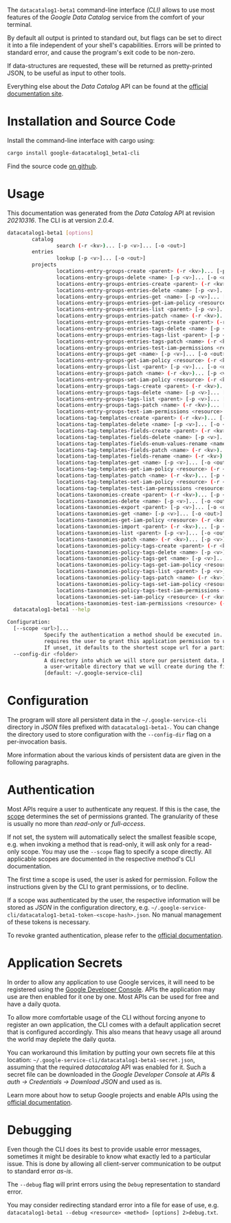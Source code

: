 <!---
DO NOT EDIT !
This file was generated automatically from 'src/mako/cli/README.md.mako'
DO NOT EDIT !
-->
The `datacatalog1-beta1` command-line interface *(CLI)* allows to use most features of the *Google Data Catalog* service from the comfort of your terminal.

By default all output is printed to standard out, but flags can be set to direct it into a file independent of your shell's
capabilities. Errors will be printed to standard error, and cause the program's exit code to be non-zero.

If data-structures are requested, these will be returned as pretty-printed JSON, to be useful as input to other tools.

Everything else about the *Data Catalog* API can be found at the
[official documentation site](https://cloud.google.com/data-catalog/docs/).

# Installation and Source Code

Install the command-line interface with cargo using:

```bash
cargo install google-datacatalog1_beta1-cli
```

Find the source code [on github](https://github.com/Byron/google-apis-rs/tree/main/gen/datacatalog1_beta1-cli).

# Usage

This documentation was generated from the *Data Catalog* API at revision *20210316*. The CLI is at version *2.0.4*.

```bash
datacatalog1-beta1 [options]
        catalog
                search (-r <kv>)... [-p <v>]... [-o <out>]
        entries
                lookup [-p <v>]... [-o <out>]
        projects
                locations-entry-groups-create <parent> (-r <kv>)... [-p <v>]... [-o <out>]
                locations-entry-groups-delete <name> [-p <v>]... [-o <out>]
                locations-entry-groups-entries-create <parent> (-r <kv>)... [-p <v>]... [-o <out>]
                locations-entry-groups-entries-delete <name> [-p <v>]... [-o <out>]
                locations-entry-groups-entries-get <name> [-p <v>]... [-o <out>]
                locations-entry-groups-entries-get-iam-policy <resource> (-r <kv>)... [-p <v>]... [-o <out>]
                locations-entry-groups-entries-list <parent> [-p <v>]... [-o <out>]
                locations-entry-groups-entries-patch <name> (-r <kv>)... [-p <v>]... [-o <out>]
                locations-entry-groups-entries-tags-create <parent> (-r <kv>)... [-p <v>]... [-o <out>]
                locations-entry-groups-entries-tags-delete <name> [-p <v>]... [-o <out>]
                locations-entry-groups-entries-tags-list <parent> [-p <v>]... [-o <out>]
                locations-entry-groups-entries-tags-patch <name> (-r <kv>)... [-p <v>]... [-o <out>]
                locations-entry-groups-entries-test-iam-permissions <resource> (-r <kv>)... [-p <v>]... [-o <out>]
                locations-entry-groups-get <name> [-p <v>]... [-o <out>]
                locations-entry-groups-get-iam-policy <resource> (-r <kv>)... [-p <v>]... [-o <out>]
                locations-entry-groups-list <parent> [-p <v>]... [-o <out>]
                locations-entry-groups-patch <name> (-r <kv>)... [-p <v>]... [-o <out>]
                locations-entry-groups-set-iam-policy <resource> (-r <kv>)... [-p <v>]... [-o <out>]
                locations-entry-groups-tags-create <parent> (-r <kv>)... [-p <v>]... [-o <out>]
                locations-entry-groups-tags-delete <name> [-p <v>]... [-o <out>]
                locations-entry-groups-tags-list <parent> [-p <v>]... [-o <out>]
                locations-entry-groups-tags-patch <name> (-r <kv>)... [-p <v>]... [-o <out>]
                locations-entry-groups-test-iam-permissions <resource> (-r <kv>)... [-p <v>]... [-o <out>]
                locations-tag-templates-create <parent> (-r <kv>)... [-p <v>]... [-o <out>]
                locations-tag-templates-delete <name> [-p <v>]... [-o <out>]
                locations-tag-templates-fields-create <parent> (-r <kv>)... [-p <v>]... [-o <out>]
                locations-tag-templates-fields-delete <name> [-p <v>]... [-o <out>]
                locations-tag-templates-fields-enum-values-rename <name> (-r <kv>)... [-p <v>]... [-o <out>]
                locations-tag-templates-fields-patch <name> (-r <kv>)... [-p <v>]... [-o <out>]
                locations-tag-templates-fields-rename <name> (-r <kv>)... [-p <v>]... [-o <out>]
                locations-tag-templates-get <name> [-p <v>]... [-o <out>]
                locations-tag-templates-get-iam-policy <resource> (-r <kv>)... [-p <v>]... [-o <out>]
                locations-tag-templates-patch <name> (-r <kv>)... [-p <v>]... [-o <out>]
                locations-tag-templates-set-iam-policy <resource> (-r <kv>)... [-p <v>]... [-o <out>]
                locations-tag-templates-test-iam-permissions <resource> (-r <kv>)... [-p <v>]... [-o <out>]
                locations-taxonomies-create <parent> (-r <kv>)... [-p <v>]... [-o <out>]
                locations-taxonomies-delete <name> [-p <v>]... [-o <out>]
                locations-taxonomies-export <parent> [-p <v>]... [-o <out>]
                locations-taxonomies-get <name> [-p <v>]... [-o <out>]
                locations-taxonomies-get-iam-policy <resource> (-r <kv>)... [-p <v>]... [-o <out>]
                locations-taxonomies-import <parent> (-r <kv>)... [-p <v>]... [-o <out>]
                locations-taxonomies-list <parent> [-p <v>]... [-o <out>]
                locations-taxonomies-patch <name> (-r <kv>)... [-p <v>]... [-o <out>]
                locations-taxonomies-policy-tags-create <parent> (-r <kv>)... [-p <v>]... [-o <out>]
                locations-taxonomies-policy-tags-delete <name> [-p <v>]... [-o <out>]
                locations-taxonomies-policy-tags-get <name> [-p <v>]... [-o <out>]
                locations-taxonomies-policy-tags-get-iam-policy <resource> (-r <kv>)... [-p <v>]... [-o <out>]
                locations-taxonomies-policy-tags-list <parent> [-p <v>]... [-o <out>]
                locations-taxonomies-policy-tags-patch <name> (-r <kv>)... [-p <v>]... [-o <out>]
                locations-taxonomies-policy-tags-set-iam-policy <resource> (-r <kv>)... [-p <v>]... [-o <out>]
                locations-taxonomies-policy-tags-test-iam-permissions <resource> (-r <kv>)... [-p <v>]... [-o <out>]
                locations-taxonomies-set-iam-policy <resource> (-r <kv>)... [-p <v>]... [-o <out>]
                locations-taxonomies-test-iam-permissions <resource> (-r <kv>)... [-p <v>]... [-o <out>]
  datacatalog1-beta1 --help

Configuration:
  [--scope <url>]...
            Specify the authentication a method should be executed in. Each scope
            requires the user to grant this application permission to use it.
            If unset, it defaults to the shortest scope url for a particular method.
  --config-dir <folder>
            A directory into which we will store our persistent data. Defaults to
            a user-writable directory that we will create during the first invocation.
            [default: ~/.google-service-cli]

```

# Configuration

The program will store all persistent data in the `~/.google-service-cli` directory in *JSON* files prefixed with `datacatalog1-beta1-`.  You can change the directory used to store configuration with the `--config-dir` flag on a per-invocation basis.

More information about the various kinds of persistent data are given in the following paragraphs.

# Authentication

Most APIs require a user to authenticate any request. If this is the case, the [scope][scopes] determines the 
set of permissions granted. The granularity of these is usually no more than *read-only* or *full-access*.

If not set, the system will automatically select the smallest feasible scope, e.g. when invoking a
method that is read-only, it will ask only for a read-only scope. 
You may use the `--scope` flag to specify a scope directly. 
All applicable scopes are documented in the respective method's CLI documentation.

The first time a scope is used, the user is asked for permission. Follow the instructions given 
by the CLI to grant permissions, or to decline.

If a scope was authenticated by the user, the respective information will be stored as *JSON* in the configuration
directory, e.g. `~/.google-service-cli/datacatalog1-beta1-token-<scope-hash>.json`. No manual management of these tokens
is necessary.

To revoke granted authentication, please refer to the [official documentation][revoke-access].

# Application Secrets

In order to allow any application to use Google services, it will need to be registered using the 
[Google Developer Console][google-dev-console]. APIs the application may use are then enabled for it
one by one. Most APIs can be used for free and have a daily quota.

To allow more comfortable usage of the CLI without forcing anyone to register an own application, the CLI
comes with a default application secret that is configured accordingly. This also means that heavy usage
all around the world may deplete the daily quota.

You can workaround this limitation by putting your own secrets file at this location: 
`~/.google-service-cli/datacatalog1-beta1-secret.json`, assuming that the required *datacatalog* API 
was enabled for it. Such a secret file can be downloaded in the *Google Developer Console* at 
*APIs & auth -> Credentials -> Download JSON* and used as is.

Learn more about how to setup Google projects and enable APIs using the [official documentation][google-project-new].


# Debugging

Even though the CLI does its best to provide usable error messages, sometimes it might be desirable to know
what exactly led to a particular issue. This is done by allowing all client-server communication to be 
output to standard error *as-is*.

The `--debug` flag will print errors using the `Debug` representation to standard error.

You may consider redirecting standard error into a file for ease of use, e.g. `datacatalog1-beta1 --debug <resource> <method> [options] 2>debug.txt`.


[scopes]: https://developers.google.com/+/api/oauth#scopes
[revoke-access]: http://webapps.stackexchange.com/a/30849
[google-dev-console]: https://console.developers.google.com/
[google-project-new]: https://developers.google.com/console/help/new/